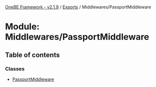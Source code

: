 [OneBE Framework - v2.1.9](../README.md) / [Exports](../modules.md) / Middlewares/PassportMiddleware

# Module: Middlewares/PassportMiddleware

## Table of contents

### Classes

- [PassportMiddleware](../classes/Middlewares_PassportMiddleware.PassportMiddleware.md)
